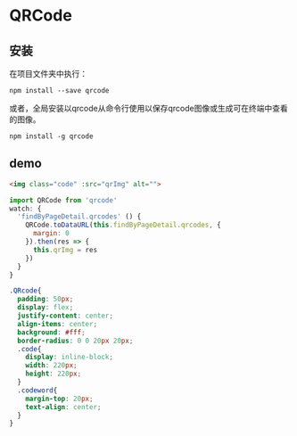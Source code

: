 # QRCode

## 安装
在项目文件夹中执行：
```
npm install --save qrcode
```
或者，全局安装以qrcode从命令行使用以保存qrcode图像或生成可在终端中查看的图像。
```
npm install -g qrcode
```

## demo
```html
<img class="code" :src="qrImg" alt="">
```
```js
import QRCode from 'qrcode'
watch: {
  'findByPageDetail.qrcodes' () {
    QRCode.toDataURL(this.findByPageDetail.qrcodes, {
      margin: 0
    }).then(res => {
      this.qrImg = res
    })
  }
}
```
```css
.QRcode{
  padding: 50px;
  display: flex;
  justify-content: center;
  align-items: center;
  background: #fff;
  border-radius: 0 0 20px 20px;
  .code{
    display: inline-block;
    width: 220px;
    height: 220px;
  }
  .codeword{
    margin-top: 20px;
    text-align: center;
  }
}
```
